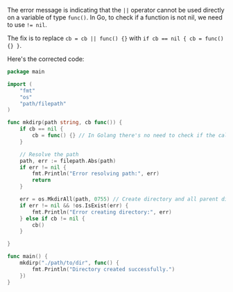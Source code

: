 The error message is indicating that the `||` operator cannot be used directly on a variable of type `func()`. In Go, to check if a function is not nil, we need to use `!= nil`.

The fix is to replace `cb = cb || func() {}` with `if cb == nil { cb = func() {} }`.

Here's the corrected code:
```go
package main

import (
	"fmt"
	"os"
	"path/filepath"
)

func mkdirp(path string, cb func()) {
	if cb == nil {
		cb = func() {} // In Golang there's no need to check if the callback is nil
	}

	// Resolve the path
	path, err := filepath.Abs(path)
	if err != nil {
		fmt.Println("Error resolving path:", err)
		return
	}

	err = os.MkdirAll(path, 0755) // Create directory and all parent directories, with mode 755
	if err != nil && !os.IsExist(err) {
		fmt.Println("Error creating directory:", err)
	} else if cb != nil {
		cb()
	}

}

func main() {
	mkdirp("./path/to/dir", func() {
		fmt.Println("Directory created successfully.")
	})
}
```

